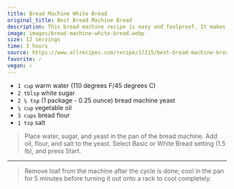 ```yaml
---
title: Bread Machine White Bread
original_title: Best Bread Machine Bread
description: This bread machine recipe is easy and foolproof. It makes a very soft and tasty loaf of bread with a flaky crust.
image: images/bread-machine-white-bread.webp
size: 12 servings
time: 3 hours
source: https://www.allrecipes.com/recipe/17215/best-bread-machine-bread/
favorite: ✓
vegan: ✓
---
```


* `1 cup` warm water (110 degrees F/45 degrees C)
* `2 tblsp` white sugar
* `2 ¼ tsp` (1 package - 0.25 ounce) bread machine yeast 
* `¼ cup` vegetable oil
* `3 cups` bread flour
* `1 tsp` salt

> Place water, sugar, and yeast in the pan of the bread machine. Add oil, flour, and salt to the yeast. Select Basic or White Bread setting (1.5 lb), and press Start.

---

> Remove loaf from the machine after the cycle is done; cool in the pan for 5 minutes before turning it out onto a rack to cool completely.
